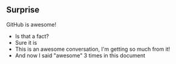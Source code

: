 ## Surprise
GitHub is awesome!
- Is that a fact?
- Sure it is
- This is an awesome conversation, I'm getting so much from it!
- And now I said "awesome" 3 times in this document
